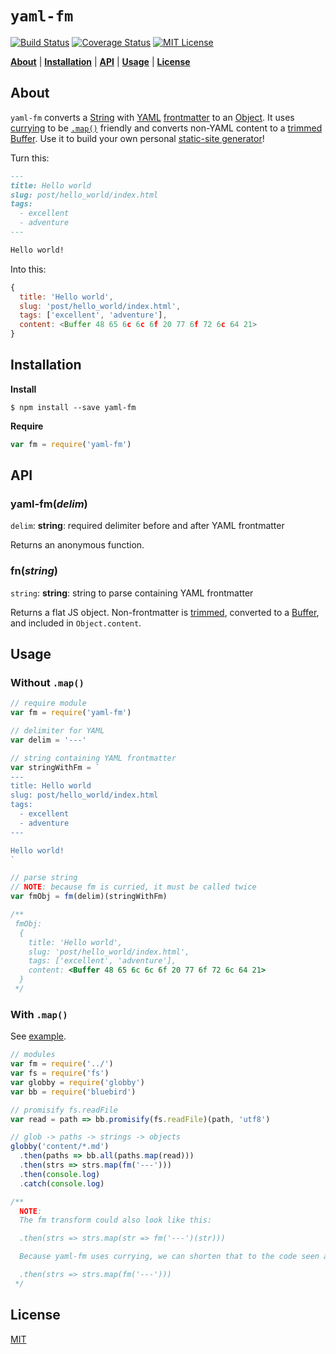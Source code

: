 # `yaml-fm`

[![Build Status][1]][2]
[![Coverage Status][3]][4]
[![MIT License][5]][6]

[**About**](#about) |
[**Installation**](#installation) |
[**API**](#api) |
[**Usage**](#usage) |
[**License**](#license)

## About

`yaml-fm` converts a [String][string] with [YAML][yaml] [frontmatter][frontmatter] to an [Object][object].
It uses [currying][currying] to be [`.map()`][map] friendly and converts non-YAML content to a [trimmed][trim] [Buffer][buffer].
Use it to build your own personal [static-site generator][ssg]!

Turn this:

```md
---
title: Hello world
slug: post/hello_world/index.html
tags:
  - excellent
  - adventure
---

Hello world!
```

Into this:

```js
{
  title: 'Hello world',
  slug: 'post/hello_world/index.html',
  tags: ['excellent', 'adventure'],
  content: <Buffer 48 65 6c 6c 6f 20 77 6f 72 6c 64 21>
}
```

## Installation

**Install**

```
$ npm install --save yaml-fm
```

**Require**

```js
var fm = require('yaml-fm')
```

## API

### yaml-fm(*delim*)

`delim`: **string**: required delimiter before and after YAML frontmatter

Returns an anonymous function.

### fn(*string*)

`string`: **string**: string to parse containing YAML frontmatter

Returns a flat JS object.
Non-frontmatter is [trimmed][trim], converted to a [Buffer][buffer], and included in `Object.content`.

## Usage

### Without `.map()`

```js
// require module
var fm = require('yaml-fm')

// delimiter for YAML
var delim = '---'

// string containing YAML frontmatter
var stringWithFm = `
---
title: Hello world
slug: post/hello_world/index.html
tags:
  - excellent
  - adventure
---

Hello world!
`

// parse string
// NOTE: because fm is curried, it must be called twice
var fmObj = fm(delim)(stringWithFm)

/**
 fmObj:
  {
    title: 'Hello world',
    slug: 'post/hello_world/index.html',
    tags: ['excellent', 'adventure'],
    content: <Buffer 48 65 6c 6c 6f 20 77 6f 72 6c 64 21>
  }
 */

```

### With `.map()`

See [example][example].

```js
// modules
var fm = require('../')
var fs = require('fs')
var globby = require('globby')
var bb = require('bluebird')

// promisify fs.readFile
var read = path => bb.promisify(fs.readFile)(path, 'utf8')

// glob -> paths -> strings -> objects
globby('content/*.md')
  .then(paths => bb.all(paths.map(read)))
  .then(strs => strs.map(fm('---')))
  .then(console.log)
  .catch(console.log)

/**
  NOTE:
  The fm transform could also look like this:

  .then(strs => strs.map(str => fm('---')(str)))

  Because yaml-fm uses currying, we can shorten that to the code seen above:

  .then(strs => strs.map(fm('---')))
 */
```

## License

[MIT][6]

[1]: https://img.shields.io/travis/codekirei/yaml-fm.svg?style=flat-square
[2]: https://travis-ci.org/codekirei/yaml-fm
[3]: https://img.shields.io/coveralls/codekirei/yaml-fm.svg?style=flat-square
[4]: https://coveralls.io/github/codekirei/node-multispinner?branch=master
[5]: https://img.shields.io/badge/license-MIT-brightgreen.svg?style=flat-square
[6]: https://github.com/codekirei/yaml-fm/blob/master/license
[string]: https://developer.mozilla.org/en-US/docs/Web/JavaScript/Reference/Global_Objects/String
[yaml]: http://yaml.org/
[frontmatter]: http://jekyllrb.com/docs/frontmatter/
[object]: https://developer.mozilla.org/en-US/docs/Web/JavaScript/Reference/Global_Objects/Object
[currying]: https://en.wikipedia.org/wiki/Currying
[map]: https://developer.mozilla.org/en-US/docs/Web/JavaScript/Reference/Global_Objects/Array/map
[buffer]: https://nodejs.org/api/buffer.html
[trim]: https://developer.mozilla.org/en-US/docs/Web/JavaScript/Reference/Global_Objects/String/Trim
[ssg]: https://staticsitegenerators.net/
[example]: https://github.com/codekirei/yaml-fm/blob/master/example
